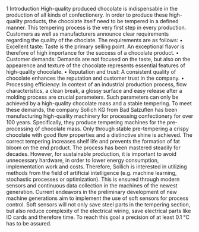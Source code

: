 1 Introduction
High-quality produced chocolate is indispensable in the production of all kinds
of confectionery. In order to produce these high-quality products, the chocolate itself need to be tempered in a defined manner. This tempering process
is the very first step in every production. Customers as well as manufacturers
announce clear requirements regarding the quality of the choclate. The requirements are as follows:
• Excellent taste: Taste is the primary selling point. An exceptional flavor
is therefore of high importance for the success of a chocolate product.
• Customer demands: Demands are not focused on the taste, but also on
the appearence and texture of the chocolate represents essential features
of high-quality chocolate.
• Reputation and trust: A consistent quality of chocolate enhances the
reputation and customer trust in the company.
• Processing efficiency: In context of an industrial production process,
flow characteristics, a clean break, a glossy surface and easy release after
a molding process are crucial parameters. Such parameters can only be
achieved by a high-quality chocolate mass and a stable tempering.
To meet these demands, the company Sollich KG from Bad Salzuflen has
been manufacturing high-quality machinery for processing confectionery for over
100 years. Specifically, they produce tempering machines for the pre-processing
of chocolate mass. Only through stable pre-tempering a crispy chocolate with
good flow properties and a distinctive shine is achieved. The correct tempering
increases shelf life and prevents the formation of fat bloom on the end product.
The process has been mastered steadily for decades. However, for sustainable production, it is important to avoid unnecessary hardware, in order to lower
energy consumption, implementation work and costs. Therefore, Sollich is interested in utilizing methods from the field of artificial intelligence (e.g. machine
learning, stochastic processes or optimization). This is ensured through modern
sensors and continuous data collection in the machines of the newest generation.
Current endeavors in the preliminary development of new machine generations
aim to implement the use of soft sensors for process control. Soft sensors will
not only save steel parts in the tempering section, but also reduce complexity
of the electrical wiring, save electrical parts like IO cards and therefore time.
To reach this goal a precision of at least 0.1 °C has to be assured.
